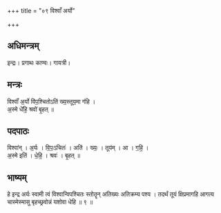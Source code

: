 +++
title = "०९ विश्वाँ अर्यो"

+++
## अधिमन्त्रम्
इन्द्रः। प्रगाथः काण्वः। गायत्री।

## मन्त्रः
विश्वाँ॑ अ॒र्यो वि॑प॒श्चितोऽति॑ ख्य॒स्तूय॒मा ग॑हि ।  
अ॒स्मे धे॑हि॒ श्रवो॑ बृ॒हत् ॥

## पदपाठः
विश्वा॑न् । अ॒र्यः । वि॒पः॒ऽचितः॑ । अति॑ । ख्यः॒ । तूय॑म् । आ । ग॒हि॒ ।  
अ॒स्मे इति॑ । धे॒हि॒ । श्रवः॑ । बृ॒हत् ॥

## भाष्यम्
हे इन्द्र अर्यः स्वामी त्वं विश्वान्विपश्चितः स्तोतॄन् अतिख्यः अतिक्रम्य पश्य । तदर्थं तूयं क्षिप्रमागहि आगत्य चास्मेस्मासु बृहच्छ्रवोन्नं यशोवा धेहि ॥ ९ ॥